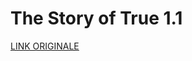 # The Story of True 1.1

[LINK ORIGINALE](https://chatgpt.com/c/681c71bf-e680-800d-b131-c00c8543020a)

